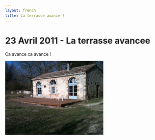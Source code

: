 ```yaml
---
layout: french 
title: La terrasse avance ! 
---
```



# 23 Avril 2011 - La terrasse avancee

Ca avance ca avance !

<img src="/photos/terrasse-en-construction.jpg">
